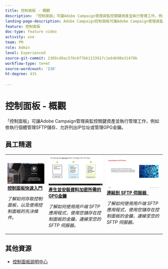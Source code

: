 ```yaml
---
title: 控制面板 - 概觀
description: 「控制面板」可讓Adobe Campaign管理員監控關鍵資產並執行管理工作，例如依執行個體管理SFTP儲存、允許列出IP位址或管理GPG金鑰。
landing-page-description: Adobe Campaign控制面板可讓Adobe Campaign管理員監控關鍵資產並執行管理工作，例如依執行個體管理SFTP儲存、允許清單IP位址或管理GPG金鑰。
feature: 控制面板
doc-type: feature video
activity: use
team: PM
role: Admin
level: Experienced
source-git-commit: 1389cd8ac570c6f7b61133917c1e64b98e31470b
workflow-type: tm+mt
source-wordcount: '216'
ht-degree: 41%

---
```


# 控制面板 - 概觀

「控制面板」可讓Adobe Campaign管理員監控關鍵資產並執行管理工作，例如依執行個體管理SFTP儲存、允許列出IP位址或管理GPG金鑰。

## 員工精選

<table>
<tr>
<td>
    <a href="./get-started.md">
      <img alt="連接到 SFTP 伺服器" src="./assets/kt-6385.jpg" />
    </a>
    <div>
      <a href="./get-started.md">
    <strong>控制面板快速入門</strong>
    </a>
    </div>
    <p>
    <em>了解如何存取控制面板，以及使用控制面板的先決條件。  </em>
    <p>
  </td>
  <td>
    <a href="./instance-settings/gpg-key-management/generate-and-install-gpg-keys.md">
      <img alt="連接到 SFTP 伺服器" src="./assets/36386.jpg" />
    </a>
    <div>
      <a href="./instance-settings/gpg-key-management/generate-and-install-gpg-keys.md">
    <strong>產生並安裝資料加密所需的GPG金鑰</strong>
    </a>
    </div>
    <p>
    <em>了解如何使用用戶端 SFTP 應用程式，使用您儲存在控制面板的金鑰，連線至您的 SFTP 伺服器。</em>
    <p>
  </td>
  <td>
    <a href="./sftp-management/connect-to-sftp-server.md">
      <img alt="連接到 SFTP 伺服器" src="./assets/27263.jpg" />
    </a>
    <div>
      <a href="./sftp-management/connect-to-sftp-server.md">
    <strong>連結到 SFTP 伺服器</strong>
     </a>
    </div>
    <p>
    <em>了解如何使用用戶端 SFTP 應用程式，使用您儲存在控制面板的金鑰，連線至您的 SFTP 伺服器。</em>
    <p>
  </td>
</tr>
</table>

## 其他資源

* [控制面板說明中心](https://experienceleague.adobe.com/docs/control-panel/using/control-panel-home.html?lang=zh-Hant)
